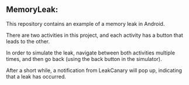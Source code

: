 ## MemoryLeak:

This repository contains an example of a memory leak in Android.

There are two activities in this project, and each activity has a button that
leads to the other.

In order to simulate the leak, navigate between both activities multiple times,
and then go back (using the back button in the simulator).

After a short while, a notification from LeakCanary will pop up, indicating that
a leak has occurred.
